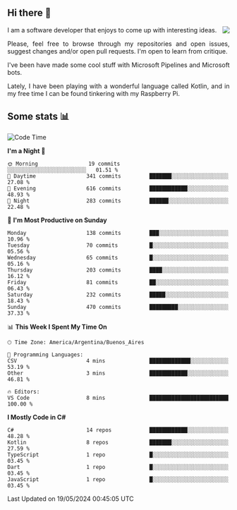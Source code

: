## Hi there :slightly_smiling_face:

<img src="https://github-readme-stats.vercel.app/api?username=victorgrycuk&show_icons=true&count_private=true&title_color=F7941E&icon_color=F7941E" align="right">

<p align="justify">
I am a software developer that enjoys to come up with interesting ideas.
<p/>

<p align= "justify">
Please, feel free to browse through my repositories and open issues, suggest changes and/or open pull requests. I'm open to learn from critique.
<p/>


<p align= "justify">
I've been have made some cool stuff with Microsoft Pipelines and Microsoft bots.
<p/>

<p align= "justify">
Lately, I have been playing with a wonderful language called Kotlin, and in my free time I can be found tinkering with my Raspberry Pi.
<p/>

## Some stats :bar_chart:
<!--START_SECTION:waka-->
![Code Time](http://img.shields.io/badge/Code%20Time-1%2C913%20hrs%2031%20mins-blue)

**I'm a Night 🦉** 

```text
🌞 Morning                19 commits          ░░░░░░░░░░░░░░░░░░░░░░░░░   01.51 % 
🌆 Daytime                341 commits         ███████░░░░░░░░░░░░░░░░░░   27.08 % 
🌃 Evening                616 commits         ████████████░░░░░░░░░░░░░   48.93 % 
🌙 Night                  283 commits         ██████░░░░░░░░░░░░░░░░░░░   22.48 % 
```
📅 **I'm Most Productive on Sunday** 

```text
Monday                   138 commits         ███░░░░░░░░░░░░░░░░░░░░░░   10.96 % 
Tuesday                  70 commits          █░░░░░░░░░░░░░░░░░░░░░░░░   05.56 % 
Wednesday                65 commits          █░░░░░░░░░░░░░░░░░░░░░░░░   05.16 % 
Thursday                 203 commits         ████░░░░░░░░░░░░░░░░░░░░░   16.12 % 
Friday                   81 commits          ██░░░░░░░░░░░░░░░░░░░░░░░   06.43 % 
Saturday                 232 commits         █████░░░░░░░░░░░░░░░░░░░░   18.43 % 
Sunday                   470 commits         █████████░░░░░░░░░░░░░░░░   37.33 % 
```


📊 **This Week I Spent My Time On** 

```text
🕑︎ Time Zone: America/Argentina/Buenos_Aires

💬 Programming Languages: 
CSV                      4 mins              █████████████░░░░░░░░░░░░   53.19 % 
Other                    3 mins              ████████████░░░░░░░░░░░░░   46.81 % 

🔥 Editors: 
VS Code                  8 mins              █████████████████████████   100.00 % 
```

**I Mostly Code in C#** 

```text
C#                       14 repos            ████████████░░░░░░░░░░░░░   48.28 % 
Kotlin                   8 repos             ███████░░░░░░░░░░░░░░░░░░   27.59 % 
TypeScript               1 repo              █░░░░░░░░░░░░░░░░░░░░░░░░   03.45 % 
Dart                     1 repo              █░░░░░░░░░░░░░░░░░░░░░░░░   03.45 % 
JavaScript               1 repo              █░░░░░░░░░░░░░░░░░░░░░░░░   03.45 % 
```




 Last Updated on 19/05/2024 00:45:05 UTC
<!--END_SECTION:waka-->
